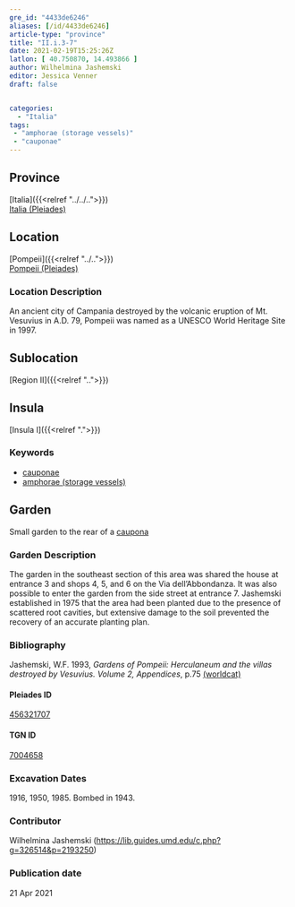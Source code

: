 ```yaml
---
gre_id: "4433de6246"
aliases: [/id/4433de6246]
article-type: "province"
title: "II.i.3-7"
date: 2021-02-19T15:25:26Z
latlon: [ 40.750870, 14.493866 ]
author: Wilhelmina Jashemski
editor: Jessica Venner
draft: false


categories:
  - "Italia"
tags:
 - "amphorae (storage vessels)"
 - "cauponae"
---
```


## Province
[Italia]({{<relref "../../..">}}) \
[Italia (Pleiades)](https://pleiades.stoa.org/places/1052)

## Location
[Pompeii]({{<relref "../..">}}) \
[Pompeii (Pleiades)](https://pleiades.stoa.org/places/433032)


### Location Description
An ancient city of Campania destroyed by the volcanic eruption of Mt. Vesuvius in A.D. 79, Pompeii was named as a UNESCO World Heritage Site in 1997.

## Sublocation
[Region II]({{<relref "..">}})
## Insula
[Insula I]({{<relref ".">}})

### Keywords
 - [cauponae](http://vocab.getty.edu/page/aat/300005208)
 - [amphorae (storage vessels)](http://vocab.getty.edu/page/aat/300148696)



## Garden
Small garden to the rear of a
[caupona](http://vocab.getty.edu/page/aat/300005208)

### Garden Description
The garden in the southeast section of this area was shared the house at entrance 3 and shops 4, 5, and 6 on the Via dell’Abbondanza. It was also possible to enter the garden from the side street at entrance 7.  Jashemski established in 1975 that the area had been planted due to the presence of scattered root cavities, but extensive damage to the soil prevented the recovery of an accurate planting plan.


### Bibliography
Jashemski, W.F. 1993, *Gardens of Pompeii: Herculaneum and the villas destroyed by Vesuvius. Volume 2, Appendices*, p.75 [(worldcat)](https://www.worldcat.org/title/gardens-of-pompeii-herculaneum-and-the-villas-destroyed-by-vesuvius-volume-2-appendices/oclc/222353569)



<!--#### Periodo ID-->

<!-- [PERIODO_ID](https://pleiades.stoa.org/places/PLEIADES_ID) -->

#### Pleiades ID
[456321707](https://pleiades.stoa.org/places/456321707)

#### TGN ID
[7004658](http://vocab.getty.edu/page/tgn/7004658)

###  Excavation Dates
1916, 1950, 1985. Bombed in 1943.

### Contributor
Wilhelmina Jashemski (https://lib.guides.umd.edu/c.php?g=326514&p=2193250)


### Publication date

21 Apr 2021
<!-- Format: dd MONTH_NAME yyyy -->

<!-- DATE -->

